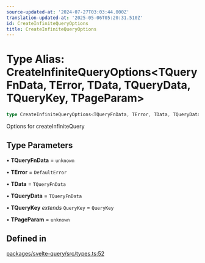 ```yaml
---
source-updated-at: '2024-07-27T03:03:44.000Z'
translation-updated-at: '2025-05-06T05:20:31.510Z'
id: CreateInfiniteQueryOptions
title: CreateInfiniteQueryOptions
---
```


# Type Alias: CreateInfiniteQueryOptions\<TQueryFnData, TError, TData, TQueryData, TQueryKey, TPageParam\>

```ts
type CreateInfiniteQueryOptions<TQueryFnData, TError, TData, TQueryData, TQueryKey, TPageParam>: InfiniteQueryObserverOptions<TQueryFnData, TError, TData, TQueryData, TQueryKey, TPageParam>;
```

Options for createInfiniteQuery

## Type Parameters

• **TQueryFnData** = `unknown`

• **TError** = `DefaultError`

• **TData** = `TQueryFnData`

• **TQueryData** = `TQueryFnData`

• **TQueryKey** _extends_ `QueryKey` = `QueryKey`

• **TPageParam** = `unknown`

## Defined in

[packages/svelte-query/src/types.ts:52](https://github.com/TanStack/query/blob/dac5da5416b82b0be38a8fb34dde1fc6670f0a59/packages/svelte-query/src/types.ts#L52)
